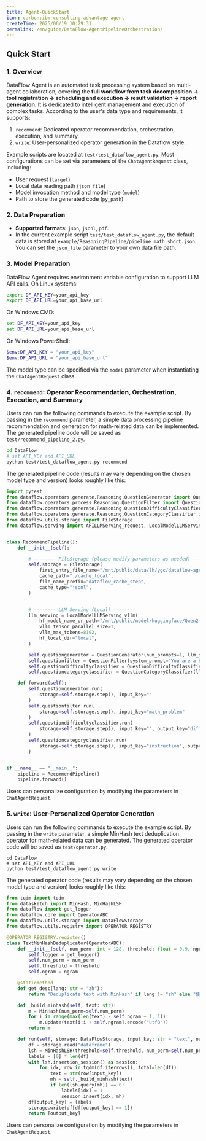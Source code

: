 ```yaml
---
title: Agent-QuickStart
icon: carbon:ibm-consulting-advantage-agent
createTime: 2025/06/19 10:29:31
permalink: /en/guide/DataFlow-AgentPipelineOrchestration/
---
```


## Quick Start

### 1. Overview

DataFlow Agent is an automated task processing system based on multi-agent collaboration, covering the **full workflow from task decomposition → tool registration → scheduling and execution → result validation → report generation**. It is dedicated to intelligent management and execution of complex tasks. According to the user's data type and requirements, it supports:

1. `recommend`: Dedicated operator recommendation, orchestration, execution, and summary.
2. `write`: User-personalized operator generation in the Dataflow style.

Example scripts are located at `test/test_dataflow_agent.py`. Most configurations can be set via parameters of the `ChatAgentRequest` class, including:
- User request (`target`)
- Local data reading path (`json_file`)
- Model invocation method and model type (`model`)
- Path to store the generated code (`py_path`)

### 2. Data Preparation

- **Supported formats**: `json`, `jsonl`, `pdf`.
- In the current example script `test/test_dataflow_agent.py`, the default data is stored at `example/ReasoningPipeline/pipeline_math_short.json`. You can set the `json_file` parameter to your own data file path.

### 3. Model Preparation

DataFlow Agent requires environment variable configuration to support LLM API calls. On Linux systems:
```bash
export DF_API_KEY=your_api_key
export DF_API_URL=your_api_base_url
```
On Windows CMD:
```cmd
set DF_API_KEY=your_api_key
set DF_API_URL=your_api_base_url
```
On Windows PowerShell:
```powershell
$env:DF_API_KEY = "your_api_key"
$env:DF_API_URL = "your_api_base_url"
```

The model type can be specified via the `model` parameter when instantiating the `ChatAgentRequest` class.

### 4. `recommend`: Operator Recommendation, Orchestration, Execution, and Summary

Users can run the following commands to execute the example script. By passing in the `recommend` parameter, a simple data processing pipeline recommendation and generation for math-related data can be implemented. The generated pipeline code will be saved as `test/recommend_pipeline_2.py`.

```bash
cd DataFlow
# set API_KEY and API_URL
python test/test_dataflow_agent.py recommend
```

The generated pipeline code (results may vary depending on the chosen model type and version) looks roughly like this:
```python
import pytest
from dataflow.operators.generate.Reasoning.QuestionGenerator import QuestionGenerator
from dataflow.operators.process.Reasoning.QuestionFilter import QuestionFilter
from dataflow.operators.generate.Reasoning.QuestionDifficultyClassifier import QuestionDifficultyClassifier
from dataflow.operators.generate.Reasoning.QuestionCategoryClassifier import QuestionCategoryClassifier
from dataflow.utils.storage import FileStorage
from dataflow.serving import APILLMServing_request, LocalModelLLMServing_vllm, LocalModelLLMServing_sglang


class RecommendPipeline():
    def __init__(self):

        # -------- FileStorage (please modify parameters as needed) --------
        self.storage = FileStorage(
            first_entry_file_name="/mnt/public/data/lh/ygc/dataflow-agent/DataFlow/dataflow/example/ReasoningPipeline/pipeline_math_short.json",
            cache_path="./cache_local",
            file_name_prefix="dataflow_cache_step",
            cache_type="jsonl",
        )


        # -------- LLM Serving (Local) --------
        llm_serving = LocalModelLLMServing_vllm(
            hf_model_name_or_path="/mnt/public/model/huggingface/Qwen2.5-7B-Instruct",
            vllm_tensor_parallel_size=1,
            vllm_max_tokens=8192,
            hf_local_dir="local",
        )

        self.questiongenerator = QuestionGenerator(num_prompts=1, llm_serving=llm_serving)
        self.questionfilter = QuestionFilter(system_prompt="You are a helpful assistant.", llm_serving=llm_serving)
        self.questiondifficultyclassifier = QuestionDifficultyClassifier(llm_serving=llm_serving)
        self.questioncategoryclassifier = QuestionCategoryClassifier(llm_serving=llm_serving)

    def forward(self):
        self.questiongenerator.run(
            storage=self.storage.step(), input_key=""
        )
        self.questionfilter.run(
            storage=self.storage.step(), input_key="math_problem"
        )
        self.questiondifficultyclassifier.run(
            storage=self.storage.step(), input_key="", output_key="difficulty_score"
        )
        self.questioncategoryclassifier.run(
            storage=self.storage.step(), input_key="instruction", output_key="question_category"
        )


if __name__ == "__main__":
    pipeline = RecommendPipeline()
    pipeline.forward()
```

Users can personalize configuration by modifying the parameters in `ChatAgentRequest`.

### 5. `write`: User-Personalized Operator Generation

Users can run the following commands to execute the example script. By passing in the `write` parameter, a simple MinHash text deduplication operator for math-related data can be generated. The generated operator code will be saved as `test/operator.py`.

```shell
cd DataFlow
# set API_KEY and API_URL
python test/test_dataflow_agent.py write
```

The generated operator code (results may vary depending on the chosen model type and version) looks roughly like this:
```python
from tqdm import tqdm
from datasketch import MinHash, MinHashLSH
from dataflow import get_logger
from dataflow.core import OperatorABC
from dataflow.utils.storage import DataFlowStorage
from dataflow.utils.registry import OPERATOR_REGISTRY

@OPERATOR_REGISTRY.register()
class TextMinHashDeduplicator(OperatorABC):
    def __init__(self, num_perm: int = 128, threshold: float = 0.9, ngram: int = 5):
        self.logger = get_logger()
        self.num_perm = num_perm
        self.threshold = threshold
        self.ngram = ngram

    @staticmethod
    def get_desc(lang: str = "zh"):
        return "Deduplicate text with MinHash" if lang != "zh" else "使用 MinHash 算法对文本去重"

    def _build_minhash(self, text: str):
        m = MinHash(num_perm=self.num_perm)
        for i in range(max(len(text) - self.ngram + 1, 1)):
            m.update(text[i:i + self.ngram].encode("utf8"))
        return m

    def run(self, storage: DataFlowStorage, input_key: str = "text", output_key: str = "dedup_label"):
        df = storage.read("dataframe")
        lsh = MinHashLSH(threshold=self.threshold, num_perm=self.num_perm)
        labels = [0] * len(df)
        with lsh.insertion_session() as session:
            for idx, row in tqdm(df.iterrows(), total=len(df)):
                text = str(row[input_key])
                mh = self._build_minhash(text)
                if len(lsh.query(mh)) == 0:
                    labels[idx] = 1
                    session.insert(idx, mh)
        df[output_key] = labels
        storage.write(df[df[output_key] == 1])
        return [output_key]
```

Users can personalize configuration by modifying the parameters in `ChatAgentRequest`.